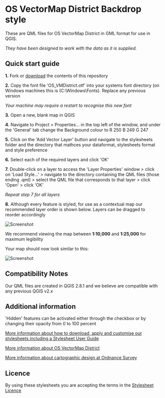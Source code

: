 # OS VectorMap District Backdrop style

These are QML files for OS VectorMap District in GML format for use in QGIS.

*They have been designed to work with the data as it is supplied.*

## Quick start guide

**1.**  Fork or [download](https://github.com/OrdnanceSurvey/OS-VectorMap-District-stylesheets/archive/master.zip) the contents of this repository

**2.**  Copy the font file 'OS_VMDistrict.otf' into your systems font directory (on Windows machines this is (C:\Windows\Fonts). Replace any previous version

*Your machine may require a restart to recognise this new font*

**3.**  Open a new, blank map in QGIS

**4.**  Navigate to Project > Properties... in the top left of the window, and under the 'General' tab change the Background colour to R 250 B 249 G 247

**5.**  Click on the 'Add Vector Layer' button and navigate to the stylesheets folder and the directory that mathces your dataformat, stylesheets format and style preference

**6.**  Select each of the required layers and click 'OK'

**7.**  Double-click on a layer to access the 'Layer Properties' window > click on 'Load Style...' > navigate to the directory containing the QML files (those ending .qml) > select the QML file that corresponds to that layer > click 'Open' > click 'OK'

*Repeat step 7 for all layers*

**8.**  Although every feature is styled, for use as a contextual map our recommended layer order is shown below. Layers can be dragged to reorder accordingly

  ![Screenshot](https://github.com/OrdnanceSurvey/OS-VectorMap-District-stylesheets/raw/master/GML%20stylesheets/QGIS%20stylesheets%20(QML)/Backdrop%20style/images/VMD_layer_order.PNG "Recommended layer order for OS VectorMap District")

We recommend viewing the map between **1:10,000** and **1:25,000** for maximum legibility

Your map should now look similar to this: 

  ![Screenshot](https://github.com/OrdnanceSurvey/OS-VectorMap-District-stylesheets/raw/master/GML%20stylesheets/QGIS%20stylesheets%20(QML)/Backdrop%20style/images/VMD_BD_screenshot.PNG "Screenshot of OS VectorMap District at 1:17,500")

## Compatibility Notes

Our QML files are created in QGIS 2.8.1 and we believe are compatible with any previous QGIS v2.x

## Additional information

'Hidden' features can be activated either through the checkbox or by changing their opacity from 0 to 100 percent

[More information about how to download, apply and customise our stylesheets including a Stylesheet User Guide](http://www.ordnancesurvey.co.uk/resources/carto-design/cartographic-stylesheets.html)

[More information about OS VectorMap District](http://www.ordnancesurvey.co.uk/business-and-government/products/vectormap-district.html)

[More information about cartographic design at Ordnance Survey](https://www.ordnancesurvey.co.uk/resources/carto-design/)

## Licence

By using these stylesheets you are accepting the terms in the [Stylesheet Licence](http://www.ordnancesurvey.co.uk/docs/licences/stylesheet-licence-v2.pdf)
